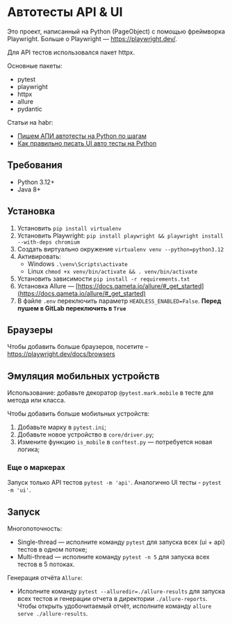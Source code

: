 # Автотесты API & UI

Это проект, написанный на Python (PageObject) с помощью фреймворка Playwright.
Больше о Playwright — https://playwright.dev/.

Для API тестов использовался пакет httpx.

Основные пакеты:

- pytest
- playwright
- httpx
- allure
- pydantic

Статьи на habr:

- [Пишем АПИ автотесты на Python по шагам](https://habr.com/en/articles/765512/)
- [Как правильно писать UI авто тесты на Python](https://habr.com/en/articles/708932/)

## Требования

- Python 3.12+
- Java 8+

## Установка

1. Установить `pip install virtualenv`
2. Установить Playwright: `pip install playwright && playwright install --with-deps chromium`
3. Создать виртуально окружение `virtualenv venv --python=python3.12`
4. Активировать:
    - Windows `.\venv\Scripts\activate`
    - Linux `chmod +x venv/bin/activate && . venv/bin/activate`
5. Установить зависимости `pip install -r requirements.txt`
6. Установка Allure — [https://docs.qameta.io/allure/#_get_started](https://docs.qameta.io/allure/#_get_started)
7. В файле `.env` переключить параметр `HEADLESS_ENABLED=False`. **Перед пушем в GitLab переключить в `True`**

## Браузеры

Чтобы добавить больше браузеров, посетите – https://playwright.dev/docs/browsers

## Эмуляция мобильных устройств

Использование: добавьте декоратор `@pytest.mark.mobile` в тесте для метода или класса.

Чтобы добавить больше мобильных устройств:

1. Добавьте марку в `pytest.ini`;
2. Добавьте новое устройство в `core/driver.py`;
3. Измените функцию `is_mobile` в `conftest.py` — потребуется новая логика;

### Еще о маркерах

Запуск только API тестов `pytest -m 'api'`. Аналогично UI тесты - `pytest -m 'ui'`.

## Запуск

Многопоточность:

- Single-thread — исполните команду `pytest` для запуска всех (ui + api) тестов в одном потоке;
- Multi-thread — исполните команду `pytest -n 5` для запуска всех тестов в 5 потоках.

Генерация отчёта `Allure`:

- Исполните команду `pytest --alluredir=./allure-results` для запуска всех тестов и генерации отчета в директории
  `./allure-reports`. Чтобы открыть удобочитаемый отчёт, исполните команду `allure serve ./allure-results`.